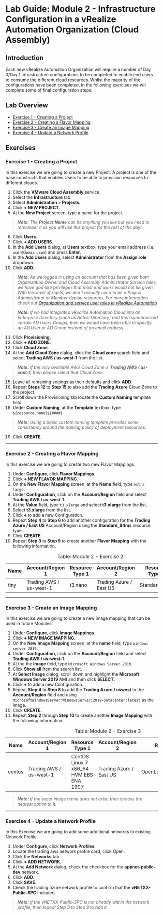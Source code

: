 # Lab Guide: Module 2 - Infrastructure Configuration in a vRealize Automation Organization (Cloud Assembly)

## Introduction

Each new vRealize Automation Organization will require a number of Day 0/Day 1 infrastructure configurations to be completed to enable end users to consume the different cloud resources.  Whilst the majority of the configurations have been completed, in the following exercises we will complete some of final configuration steps.

## Lab Overview

* [Exercise 1 - Creating a Project](#exercise-1-\--creating-a-project)
* [Exercise 2 - Creating a Flavor Mapping](#exercise-2-\--creating-a-flavor-mapping)
* [Exercise 3 - Create an Image Mapping](#exercise-3-\--create-an-image-mapping)
* [Exercise 4 - Update a Network Profile](#exercise-4-\--update-a-network-profile)

## Exercises

### Exercise 1 - Creating a Project

In this exercise we are going to create a new Project.  A project is one of the base constructs that enables Users to be able to provision resources to different clouds.

1. Click the **VMware Cloud Assembly** service.
2. Select the **Infrastructure** tab.
3. Select **Administration** > **Projects**.
4. Click **+ NEW PROJECT**.
5. At the **New Project** screen, type a name for the project.

> _**Note:** The **Project Name** can be anything you like but you need to remember it as you will use this project for the rest of the day!_

6. Click **Users**.
7. Click **+ ADD USERS**.
8. In the **Add Users** dialog, at **Users** textbox, type your email address (i.e. `user@domain.com`) and press **Enter**.
9. In the **Add Users** dialog, select **Administrator** from the **Assign role** dropdown.
10. Click **ADD**.

> _**Note:** As we logged in using an account that has been given both Organization Owner and Cloud Assembly Administrator Service roles, we have god-like privileges that most end users would not be given.  With this level of rights, we don't actually need to be a Project Administrator or Member deploy resources.  For more information check out [Organization and service user roles in vRealize Automation](https://docs.vmware.com/en/vRealize-Automation/8.4/Using-and-Managing-Cloud-Assembly/GUID-F5813D09-297F-4C10-9AC6-538B57F675A0.html)_

> _**Note:** If we had integrated vRealize Automation Cloud into an Enterprise Directory (such as Active Directory) and then synchronized certain AD Users Groups, then we would have been able to specify an AD User or AD Group instead of an email address._

11. Click **Provisioning**.
12. Click **+ ADD ZONE**.
13. Click **Cloud Zone**.
14. At the **Add Cloud Zone** dialog, click the **Cloud zone** search field and select **Trading AWS / us-west-1** from the list.

>_**Note:** If the only available AWS Cloud Zone is **Trading AWS / us-east-1**, then please select that Cloud Zone._

15. Leave all remaining settings as their defaults and click **ADD**.
16. Repeat **Steps 12** to **Step 15** to also add the **Trading Azure** Cloud Zone to the project.
17. Scroll down the Provisioning tab locate the **Custom Naming** template field.
18. Under **Custom Naming**, at the **Template** textbox, type `${resource.name}${####}`.

> _**Note:** Using a basic custom naming template provides some consistency around the naming policy of deployment resources._

19. Click **CREATE**.

-----

### Exercise 2 - Creating a Flavor Mapping

In this exercise we are going to create two new Flavor Mappings.

1. Under **Configure**, click **Flavor Mappings**.
2. Click **+ NEW FLAVOR MAPPING**.
3. On the **New Flavor Mapping** screen, at the **Name** field, type `extra large`.
4. Under **Configuration**, click on the **Account/Region** field and select **Trading AWS / us-west-1**.
5. At the **Value** field, type `t3.xlarge` and select **t3.xlarge** from the list.
6. Select **t3.xlarge** from the list.
7. Click **+** to add a new Configuration.
8. Repeat **Step 4** to **Step 6** to add another configuration for the **Trading Azure / East US** Account/Region using the **Standard_B4ms** resource type.
9. Click **CREATE**.
10. Repeat **Step 3** to **Step 9** to create another **Flavor Mapping** with the following information.

<table class="table">
    <caption>Table: Module 2 - Exercise 2</caption>
    <thead>
        <tr>
            <th class="left">Name</th>
            <th class="left">Account/Region 1</th>
            <th class="left">Resource Type 1</th>
            <th class="left">Account/Region 2</th>
            <th class="left">Resource Type 2</th>
        </tr>
    </thead>
    <tbody>
        <tr>
            <td class="left">tiny  </td>
            <td class="left">Trading AWS / us-west-1</td>
            <td class="left">t3.nano</td>
            <td class="left">Trading Azure / East US</td>
            <td class="left">Standard_B1ls</td>
        </tr>
    </tbody>
</table>

-----

### Exercise 3 - Create an Image Mapping

In this exercise we are going to create a new image mapping that can be used in future Modules.

1. Under **Configure**, click **Image Mappings**.
2. Click **+ NEW IMAGE MAPPING**.
3. On the **New Image Mapping** screen, at the **name** field, type `windows server 2019`.
4. Under **Configuration**, click on the **Account/Region** field and select **Trading AWS / us-west-1**.
5. At the the **Image** field, type `Microsoft Windows Server 2019`.
6. Click **Show all** from the search list.
7. At **Select Image** dialog, scroll down and highlight the **Microsoft Windows Server 2019** AMI and then click **SELECT**.
8. Click **+** to add a new Configuration.
9. Repeat **Step 4** to **Step 8** to add the **Trading Azure / uswest** to the **Account/Region** field and using `MicrosoftWindowsServer:WindowsServer:2019-Datacenter:latest` as the image.
10. Click **CREATE**.
11. Repeat **Step 2** through **Step 10** to create another **Image Mapping** with the following information.

<table class="table">
    <caption>Table: Module 2 - Exercise 3</caption>
    <thead>
        <tr>
            <th class="left">Name</th>
            <th class="left">Account/Region 1</th>
            <th class="left">Resource Type 1</th>
            <th class="left">Account/Region 2</th>
            <th class="left">Resource Type 2</th>
        </tr>
    </thead>
    <tbody>
        <tr>
            <td class="left">centos</td>
            <td class="left">Trading AWS / us-west-1</td>
            <td class="left">CentOS Linux 7 x86_64 HVM EBS ENA 1907</td>
            <td class="left">Trading Azure / East US</td>
            <td class="left">OpenLogic:CentOS:7.5:latest</td>
        </tr>
    </tbody>
</table>

> _**Note:** If the exact image name does not exist, then choose the nearest option to it._

-----

### Exercise 4 - Update a Network Profile

In this Exercise we are going to add some additional networks to existing Network Profile.

1. Under **Configure**, click **Network Profiles**.
2. Locate the trading aws network profile card, click Open.
3. Click the **Networks** tab.
4. Click **+ ADD NETWORK**.
5. At the **Add Network** dialog, check the checkbox for the **appnet-public-dev** network.
6. Click **ADD**.
7. Click **SAVE**.
8. Check the trading azure network profile to confirm that the **vNETXX-Public-SPC** included.  

> _**Note:** If the vNETXX-Public-SPC is not already within the network profile, then repeat Step 3 to Step 8 to add it._
